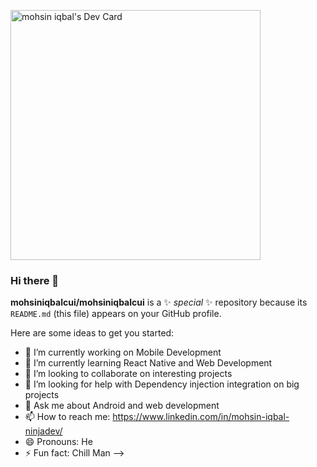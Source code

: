 <a href="https://app.daily.dev/mohsiniqbalciit"><img src="https://api.daily.dev/devcards/579be710880f47f49a65804afe62c15b.png?r=x83" width="400" alt="mohsin iqbal's Dev Card"/></a>

### Hi there 👋

**mohsiniqbalcui/mohsiniqbalcui** is a ✨ _special_ ✨ repository because its `README.md` (this file) appears on your GitHub profile.

Here are some ideas to get you started:

- 🔭 I’m currently working on Mobile Development
- 🌱 I’m currently learning React Native and Web Development
- 👯 I’m looking to collaborate on interesting projects
- 🤔 I’m looking for help with Dependency injection integration on big projects
- 💬 Ask me about Android and web development 
- 📫 How to reach me: https://www.linkedin.com/in/mohsin-iqbal-ninjadev/
- 😄 Pronouns: He
- ⚡ Fun fact: Chill Man
-->
